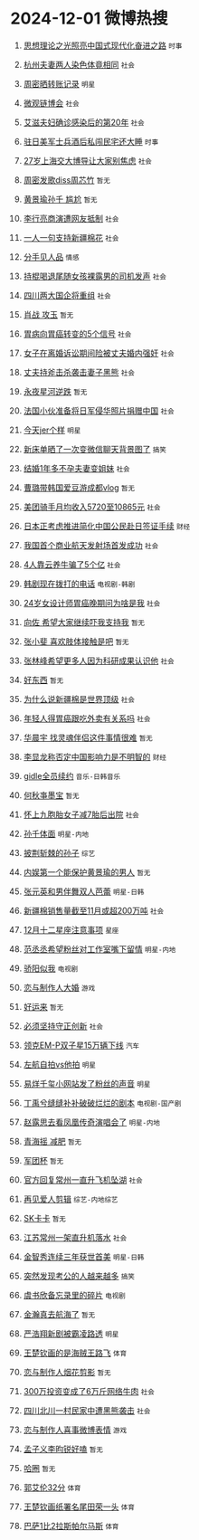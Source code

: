 # 2024-12-01 微博热搜 
1. [思想理论之光照亮中国式现代化奋进之路](https://m.weibo.cn/search?containerid=100103type%3D1%26t%3D10%26q%3D%23%E6%80%9D%E6%83%B3%E7%90%86%E8%AE%BA%E4%B9%8B%E5%85%89%E7%85%A7%E4%BA%AE%E4%B8%AD%E5%9B%BD%E5%BC%8F%E7%8E%B0%E4%BB%A3%E5%8C%96%E5%A5%8B%E8%BF%9B%E4%B9%8B%E8%B7%AF%23&stream_entry_id=51&isnewpage=1&extparam=seat%3D1%26cate%3D10103%26q%3D%2523%25E6%2580%259D%25E6%2583%25B3%25E7%2590%2586%25E8%25AE%25BA%25E4%25B9%258B%25E5%2585%2589%25E7%2585%25A7%25E4%25BA%25AE%25E4%25B8%25AD%25E5%259B%25BD%25E5%25BC%258F%25E7%258E%25B0%25E4%25BB%25A3%25E5%258C%2596%25E5%25A5%258B%25E8%25BF%259B%25E4%25B9%258B%25E8%25B7%25AF%2523%26filter_type%3Drealtimehot%26stream_entry_id%3D51%26c_type%3D51%26dgr%3D0%26pos%3D0%26display_time%3D1733000715%26pre_seqid%3D17330007157720260077122) `时事` 

2. [杭州夫妻两人染色体竟相同](https://m.weibo.cn/search?containerid=100103type%3D1%26t%3D10%26q%3D%23%E6%9D%AD%E5%B7%9E%E5%A4%AB%E5%A6%BB%E4%B8%A4%E4%BA%BA%E6%9F%93%E8%89%B2%E4%BD%93%E7%AB%9F%E7%9B%B8%E5%90%8C%23&stream_entry_id=31&isnewpage=1&extparam=seat%3D1%26filter_type%3Drealtimehot%26flag%3D2%26c_type%3D31%26pos%3D0%26lcate%3D5001%26cate%3D5001%26stream_entry_id%3D31%26realpos%3D1%26q%3D%2523%25E6%259D%25AD%25E5%25B7%259E%25E5%25A4%25AB%25E5%25A6%25BB%25E4%25B8%25A4%25E4%25BA%25BA%25E6%259F%2593%25E8%2589%25B2%25E4%25BD%2593%25E7%25AB%259F%25E7%259B%25B8%25E5%2590%258C%2523%26dgr%3D0%26band_rank%3D1%26display_time%3D1733000715%26pre_seqid%3D17330007157720260077122) `社会` 

3. [周密晒转账记录](https://m.weibo.cn/search?containerid=100103type%3D1%26t%3D10%26q%3D%23%E5%91%A8%E5%AF%86%E6%99%92%E8%BD%AC%E8%B4%A6%E8%AE%B0%E5%BD%95%23&stream_entry_id=31&isnewpage=1&extparam=seat%3D1%26filter_type%3Drealtimehot%26flag%3D2%26c_type%3D31%26pos%3D1%26lcate%3D5001%26cate%3D5001%26stream_entry_id%3D31%26realpos%3D2%26q%3D%2523%25E5%2591%25A8%25E5%25AF%2586%25E6%2599%2592%25E8%25BD%25AC%25E8%25B4%25A6%25E8%25AE%25B0%25E5%25BD%2595%2523%26dgr%3D0%26band_rank%3D2%26display_time%3D1733000715%26pre_seqid%3D17330007157720260077122) `明星` 

4. [微观链博会](https://m.weibo.cn/search?containerid=100103type%3D1%26t%3D10%26q%3D%23%E5%BE%AE%E8%A7%82%E9%93%BE%E5%8D%9A%E4%BC%9A%23&stream_entry_id=31&isnewpage=1&extparam=seat%3D1%26filter_type%3Drealtimehot%26flag%3D0%26c_type%3D31%26pos%3D2%26lcate%3D5001%26cate%3D5001%26stream_entry_id%3D31%26realpos%3D3%26q%3D%2523%25E5%25BE%25AE%25E8%25A7%2582%25E9%2593%25BE%25E5%258D%259A%25E4%25BC%259A%2523%26dgr%3D0%26band_rank%3D3%26display_time%3D1733000715%26pre_seqid%3D17330007157720260077122) `社会` 

5. [艾滋夫妇确诊感染后的第20年](https://m.weibo.cn/search?containerid=100103type%3D1%26t%3D10%26q%3D%23%E8%89%BE%E6%BB%8B%E5%A4%AB%E5%A6%87%E7%A1%AE%E8%AF%8A%E6%84%9F%E6%9F%93%E5%90%8E%E7%9A%84%E7%AC%AC20%E5%B9%B4%23&stream_entry_id=31&isnewpage=1&extparam=seat%3D1%26filter_type%3Drealtimehot%26flag%3D2%26c_type%3D31%26pos%3D3%26lcate%3D5001%26cate%3D5001%26stream_entry_id%3D31%26realpos%3D4%26q%3D%2523%25E8%2589%25BE%25E6%25BB%258B%25E5%25A4%25AB%25E5%25A6%2587%25E7%25A1%25AE%25E8%25AF%258A%25E6%2584%259F%25E6%259F%2593%25E5%2590%258E%25E7%259A%2584%25E7%25AC%25AC20%25E5%25B9%25B4%2523%26dgr%3D0%26band_rank%3D4%26display_time%3D1733000715%26pre_seqid%3D17330007157720260077122) `社会` 

6. [驻日美军士兵酒后私闯民宅还大睡](https://m.weibo.cn/search?containerid=100103type%3D1%26t%3D10%26q%3D%23%E9%A9%BB%E6%97%A5%E7%BE%8E%E5%86%9B%E5%A3%AB%E5%85%B5%E9%85%92%E5%90%8E%E7%A7%81%E9%97%AF%E6%B0%91%E5%AE%85%E8%BF%98%E5%A4%A7%E7%9D%A1%23&stream_entry_id=31&isnewpage=1&extparam=seat%3D1%26filter_type%3Drealtimehot%26flag%3D2%26c_type%3D31%26pos%3D4%26lcate%3D5001%26cate%3D5001%26stream_entry_id%3D31%26realpos%3D5%26q%3D%2523%25E9%25A9%25BB%25E6%2597%25A5%25E7%25BE%258E%25E5%2586%259B%25E5%25A3%25AB%25E5%2585%25B5%25E9%2585%2592%25E5%2590%258E%25E7%25A7%2581%25E9%2597%25AF%25E6%25B0%2591%25E5%25AE%2585%25E8%25BF%2598%25E5%25A4%25A7%25E7%259D%25A1%2523%26dgr%3D0%26band_rank%3D5%26display_time%3D1733000715%26pre_seqid%3D17330007157720260077122) `时事` 

7. [27岁上海交大博导让大家别焦虑](https://m.weibo.cn/search?containerid=100103type%3D1%26t%3D10%26q%3D%2327%E5%B2%81%E4%B8%8A%E6%B5%B7%E4%BA%A4%E5%A4%A7%E5%8D%9A%E5%AF%BC%E8%AE%A9%E5%A4%A7%E5%AE%B6%E5%88%AB%E7%84%A6%E8%99%91%23&stream_entry_id=31&isnewpage=1&extparam=seat%3D1%26filter_type%3Drealtimehot%26flag%3D0%26c_type%3D31%26pos%3D5%26lcate%3D5001%26cate%3D5001%26stream_entry_id%3D31%26realpos%3D6%26q%3D%252327%25E5%25B2%2581%25E4%25B8%258A%25E6%25B5%25B7%25E4%25BA%25A4%25E5%25A4%25A7%25E5%258D%259A%25E5%25AF%25BC%25E8%25AE%25A9%25E5%25A4%25A7%25E5%25AE%25B6%25E5%2588%25AB%25E7%2584%25A6%25E8%2599%2591%2523%26dgr%3D0%26band_rank%3D6%26display_time%3D1733000715%26pre_seqid%3D17330007157720260077122) `社会` 

8. [周密发歌diss周芯竹](https://m.weibo.cn/search?containerid=100103type%3D1%26t%3D10%26q%3D%E5%91%A8%E5%AF%86%E5%8F%91%E6%AD%8Cdiss%E5%91%A8%E8%8A%AF%E7%AB%B9&stream_entry_id=31&isnewpage=1&extparam=seat%3D1%26filter_type%3Drealtimehot%26flag%3D0%26c_type%3D31%26pos%3D6%26lcate%3D5001%26cate%3D5001%26stream_entry_id%3D31%26realpos%3D7%26q%3D%25E5%2591%25A8%25E5%25AF%2586%25E5%258F%2591%25E6%25AD%258Cdiss%25E5%2591%25A8%25E8%258A%25AF%25E7%25AB%25B9%26dgr%3D0%26band_rank%3D7%26display_time%3D1733000715%26pre_seqid%3D17330007157720260077122) `暂无` 

9. [黄景瑜孙千 尴尬](https://m.weibo.cn/search?containerid=100103type%3D1%26t%3D10%26q%3D%E9%BB%84%E6%99%AF%E7%91%9C%E5%AD%99%E5%8D%83+%E5%B0%B4%E5%B0%AC&stream_entry_id=31&isnewpage=1&extparam=seat%3D1%26filter_type%3Drealtimehot%26flag%3D2%26c_type%3D31%26pos%3D7%26lcate%3D5001%26cate%3D5001%26stream_entry_id%3D31%26realpos%3D8%26q%3D%25E9%25BB%2584%25E6%2599%25AF%25E7%2591%259C%25E5%25AD%2599%25E5%258D%2583%2520%25E5%25B0%25B4%25E5%25B0%25AC%26dgr%3D0%26band_rank%3D8%26display_time%3D1733000715%26pre_seqid%3D17330007157720260077122) `暂无` 

10. [李行亮商演遭网友抵制](https://m.weibo.cn/search?containerid=100103type%3D1%26t%3D10%26q%3D%23%E6%9D%8E%E8%A1%8C%E4%BA%AE%E5%95%86%E6%BC%94%E9%81%AD%E7%BD%91%E5%8F%8B%E6%8A%B5%E5%88%B6%23&stream_entry_id=31&isnewpage=1&extparam=seat%3D1%26filter_type%3Drealtimehot%26flag%3D2%26c_type%3D31%26pos%3D8%26lcate%3D5001%26cate%3D5001%26stream_entry_id%3D31%26realpos%3D9%26q%3D%2523%25E6%259D%258E%25E8%25A1%258C%25E4%25BA%25AE%25E5%2595%2586%25E6%25BC%2594%25E9%2581%25AD%25E7%25BD%2591%25E5%258F%258B%25E6%258A%25B5%25E5%2588%25B6%2523%26dgr%3D0%26band_rank%3D9%26display_time%3D1733000715%26pre_seqid%3D17330007157720260077122) `社会` 

11. [一人一句支持新疆棉花](https://m.weibo.cn/search?containerid=100103type%3D1%26t%3D10%26q%3D%23%E4%B8%80%E4%BA%BA%E4%B8%80%E5%8F%A5%E6%94%AF%E6%8C%81%E6%96%B0%E7%96%86%E6%A3%89%E8%8A%B1%23&stream_entry_id=31&isnewpage=1&extparam=seat%3D1%26filter_type%3Drealtimehot%26flag%3D1%26c_type%3D31%26pos%3D9%26lcate%3D5001%26cate%3D5001%26stream_entry_id%3D31%26realpos%3D10%26q%3D%2523%25E4%25B8%2580%25E4%25BA%25BA%25E4%25B8%2580%25E5%258F%25A5%25E6%2594%25AF%25E6%258C%2581%25E6%2596%25B0%25E7%2596%2586%25E6%25A3%2589%25E8%258A%25B1%2523%26dgr%3D0%26band_rank%3D10%26display_time%3D1733000715%26pre_seqid%3D17330007157720260077122) `社会` 

12. [分手见人品](https://m.weibo.cn/search?containerid=100103type%3D1%26t%3D10%26q%3D%E5%88%86%E6%89%8B%E8%A7%81%E4%BA%BA%E5%93%81&stream_entry_id=31&isnewpage=1&extparam=seat%3D1%26filter_type%3Drealtimehot%26flag%3D2%26c_type%3D31%26pos%3D10%26lcate%3D5001%26cate%3D5001%26stream_entry_id%3D31%26realpos%3D11%26q%3D%25E5%2588%2586%25E6%2589%258B%25E8%25A7%2581%25E4%25BA%25BA%25E5%2593%2581%26dgr%3D0%26band_rank%3D11%26display_time%3D1733000715%26pre_seqid%3D17330007157720260077122) `情感` 

13. [持棍喝退尾随女孩裸露男的司机发声](https://m.weibo.cn/search?containerid=100103type%3D1%26t%3D10%26q%3D%23%E6%8C%81%E6%A3%8D%E5%96%9D%E9%80%80%E5%B0%BE%E9%9A%8F%E5%A5%B3%E5%AD%A9%E8%A3%B8%E9%9C%B2%E7%94%B7%E7%9A%84%E5%8F%B8%E6%9C%BA%E5%8F%91%E5%A3%B0%23&stream_entry_id=31&isnewpage=1&extparam=seat%3D1%26filter_type%3Drealtimehot%26flag%3D32768%26c_type%3D31%26pos%3D11%26lcate%3D5001%26cate%3D5001%26stream_entry_id%3D31%26realpos%3D12%26q%3D%2523%25E6%258C%2581%25E6%25A3%258D%25E5%2596%259D%25E9%2580%2580%25E5%25B0%25BE%25E9%259A%258F%25E5%25A5%25B3%25E5%25AD%25A9%25E8%25A3%25B8%25E9%259C%25B2%25E7%2594%25B7%25E7%259A%2584%25E5%258F%25B8%25E6%259C%25BA%25E5%258F%2591%25E5%25A3%25B0%2523%26dgr%3D0%26band_rank%3D12%26display_time%3D1733000715%26pre_seqid%3D17330007157720260077122) `社会` 

14. [四川两大国企将重组](https://m.weibo.cn/search?containerid=100103type%3D1%26t%3D10%26q%3D%23%E5%9B%9B%E5%B7%9D%E4%B8%A4%E5%A4%A7%E5%9B%BD%E4%BC%81%E5%B0%86%E9%87%8D%E7%BB%84%23&stream_entry_id=31&isnewpage=1&extparam=seat%3D1%26filter_type%3Drealtimehot%26flag%3D0%26c_type%3D31%26pos%3D12%26lcate%3D5001%26cate%3D5001%26stream_entry_id%3D31%26realpos%3D13%26q%3D%2523%25E5%259B%259B%25E5%25B7%259D%25E4%25B8%25A4%25E5%25A4%25A7%25E5%259B%25BD%25E4%25BC%2581%25E5%25B0%2586%25E9%2587%258D%25E7%25BB%2584%2523%26dgr%3D0%26band_rank%3D13%26display_time%3D1733000715%26pre_seqid%3D17330007157720260077122) `社会` 

15. [肖战 攻玉](https://m.weibo.cn/search?containerid=100103type%3D1%26t%3D10%26q%3D%E8%82%96%E6%88%98+%E6%94%BB%E7%8E%89&stream_entry_id=31&isnewpage=1&extparam=seat%3D1%26filter_type%3Drealtimehot%26flag%3D0%26c_type%3D31%26pos%3D13%26lcate%3D5001%26cate%3D5001%26stream_entry_id%3D31%26realpos%3D14%26q%3D%25E8%2582%2596%25E6%2588%2598%2520%25E6%2594%25BB%25E7%258E%2589%26dgr%3D0%26band_rank%3D14%26display_time%3D1733000715%26pre_seqid%3D17330007157720260077122) `暂无` 

16. [胃病向胃癌转变的5个信号](https://m.weibo.cn/search?containerid=100103type%3D1%26t%3D10%26q%3D%23%E8%83%83%E7%97%85%E5%90%91%E8%83%83%E7%99%8C%E8%BD%AC%E5%8F%98%E7%9A%845%E4%B8%AA%E4%BF%A1%E5%8F%B7%23&stream_entry_id=31&isnewpage=1&extparam=seat%3D1%26filter_type%3Drealtimehot%26flag%3D0%26c_type%3D31%26pos%3D14%26lcate%3D5001%26cate%3D5001%26stream_entry_id%3D31%26realpos%3D15%26q%3D%2523%25E8%2583%2583%25E7%2597%2585%25E5%2590%2591%25E8%2583%2583%25E7%2599%258C%25E8%25BD%25AC%25E5%258F%2598%25E7%259A%25845%25E4%25B8%25AA%25E4%25BF%25A1%25E5%258F%25B7%2523%26dgr%3D0%26band_rank%3D15%26display_time%3D1733000715%26pre_seqid%3D17330007157720260077122) `社会` 

17. [女子在离婚诉讼期间险被丈夫婚内强奸](https://m.weibo.cn/search?containerid=100103type%3D1%26t%3D10%26q%3D%23%E5%A5%B3%E5%AD%90%E5%9C%A8%E7%A6%BB%E5%A9%9A%E8%AF%89%E8%AE%BC%E6%9C%9F%E9%97%B4%E9%99%A9%E8%A2%AB%E4%B8%88%E5%A4%AB%E5%A9%9A%E5%86%85%E5%BC%BA%E5%A5%B8%23&stream_entry_id=31&isnewpage=1&extparam=seat%3D1%26filter_type%3Drealtimehot%26flag%3D0%26c_type%3D31%26pos%3D15%26lcate%3D5001%26cate%3D5001%26stream_entry_id%3D31%26realpos%3D16%26q%3D%2523%25E5%25A5%25B3%25E5%25AD%2590%25E5%259C%25A8%25E7%25A6%25BB%25E5%25A9%259A%25E8%25AF%2589%25E8%25AE%25BC%25E6%259C%259F%25E9%2597%25B4%25E9%2599%25A9%25E8%25A2%25AB%25E4%25B8%2588%25E5%25A4%25AB%25E5%25A9%259A%25E5%2586%2585%25E5%25BC%25BA%25E5%25A5%25B8%2523%26dgr%3D0%26band_rank%3D16%26display_time%3D1733000715%26pre_seqid%3D17330007157720260077122) `社会` 

18. [丈夫持斧击杀袭击妻子黑熊](https://m.weibo.cn/search?containerid=100103type%3D1%26t%3D10%26q%3D%23%E4%B8%88%E5%A4%AB%E6%8C%81%E6%96%A7%E5%87%BB%E6%9D%80%E8%A2%AD%E5%87%BB%E5%A6%BB%E5%AD%90%E9%BB%91%E7%86%8A%23&stream_entry_id=31&isnewpage=1&extparam=seat%3D1%26filter_type%3Drealtimehot%26flag%3D0%26c_type%3D31%26pos%3D16%26lcate%3D5001%26cate%3D5001%26stream_entry_id%3D31%26realpos%3D17%26q%3D%2523%25E4%25B8%2588%25E5%25A4%25AB%25E6%258C%2581%25E6%2596%25A7%25E5%2587%25BB%25E6%259D%2580%25E8%25A2%25AD%25E5%2587%25BB%25E5%25A6%25BB%25E5%25AD%2590%25E9%25BB%2591%25E7%2586%258A%2523%26dgr%3D0%26band_rank%3D17%26display_time%3D1733000715%26pre_seqid%3D17330007157720260077122) `社会` 

19. [永夜星河逆跌](https://m.weibo.cn/search?containerid=100103type%3D1%26t%3D10%26q%3D%E6%B0%B8%E5%A4%9C%E6%98%9F%E6%B2%B3%E9%80%86%E8%B7%8C&stream_entry_id=31&isnewpage=1&extparam=seat%3D1%26filter_type%3Drealtimehot%26flag%3D0%26c_type%3D31%26pos%3D17%26lcate%3D5001%26cate%3D5001%26stream_entry_id%3D31%26realpos%3D18%26q%3D%25E6%25B0%25B8%25E5%25A4%259C%25E6%2598%259F%25E6%25B2%25B3%25E9%2580%2586%25E8%25B7%258C%26dgr%3D0%26band_rank%3D18%26display_time%3D1733000715%26pre_seqid%3D17330007157720260077122) `暂无` 

20. [法国小伙准备将日军侵华照片捐赠中国](https://m.weibo.cn/search?containerid=100103type%3D1%26t%3D10%26q%3D%23%E6%B3%95%E5%9B%BD%E5%B0%8F%E4%BC%99%E5%87%86%E5%A4%87%E5%B0%86%E6%97%A5%E5%86%9B%E4%BE%B5%E5%8D%8E%E7%85%A7%E7%89%87%E6%8D%90%E8%B5%A0%E4%B8%AD%E5%9B%BD%23&stream_entry_id=31&isnewpage=1&extparam=seat%3D1%26filter_type%3Drealtimehot%26flag%3D0%26c_type%3D31%26pos%3D18%26lcate%3D5001%26cate%3D5001%26stream_entry_id%3D31%26realpos%3D19%26q%3D%2523%25E6%25B3%2595%25E5%259B%25BD%25E5%25B0%258F%25E4%25BC%2599%25E5%2587%2586%25E5%25A4%2587%25E5%25B0%2586%25E6%2597%25A5%25E5%2586%259B%25E4%25BE%25B5%25E5%258D%258E%25E7%2585%25A7%25E7%2589%2587%25E6%258D%2590%25E8%25B5%25A0%25E4%25B8%25AD%25E5%259B%25BD%2523%26dgr%3D0%26band_rank%3D19%26display_time%3D1733000715%26pre_seqid%3D17330007157720260077122) `社会` 

21. [今天jer个样](https://m.weibo.cn/search?containerid=100103type%3D1%26t%3D10%26q%3D%23%E4%BB%8A%E5%A4%A9jer%E4%B8%AA%E6%A0%B7%23&stream_entry_id=31&isnewpage=1&extparam=seat%3D1%26filter_type%3Drealtimehot%26flag%3D0%26c_type%3D31%26pos%3D19%26lcate%3D5001%26cate%3D5001%26stream_entry_id%3D31%26realpos%3D20%26q%3D%2523%25E4%25BB%258A%25E5%25A4%25A9jer%25E4%25B8%25AA%25E6%25A0%25B7%2523%26dgr%3D0%26band_rank%3D20%26display_time%3D1733000715%26pre_seqid%3D17330007157720260077122) `明星` 

22. [新床单晒了一次变微信聊天背景图了](https://m.weibo.cn/search?containerid=100103type%3D1%26t%3D10%26q%3D%23%E6%96%B0%E5%BA%8A%E5%8D%95%E6%99%92%E4%BA%86%E4%B8%80%E6%AC%A1%E5%8F%98%E5%BE%AE%E4%BF%A1%E8%81%8A%E5%A4%A9%E8%83%8C%E6%99%AF%E5%9B%BE%E4%BA%86%23&stream_entry_id=31&isnewpage=1&extparam=seat%3D1%26filter_type%3Drealtimehot%26flag%3D0%26c_type%3D31%26pos%3D20%26lcate%3D5001%26cate%3D5001%26stream_entry_id%3D31%26realpos%3D21%26q%3D%2523%25E6%2596%25B0%25E5%25BA%258A%25E5%258D%2595%25E6%2599%2592%25E4%25BA%2586%25E4%25B8%2580%25E6%25AC%25A1%25E5%258F%2598%25E5%25BE%25AE%25E4%25BF%25A1%25E8%2581%258A%25E5%25A4%25A9%25E8%2583%258C%25E6%2599%25AF%25E5%259B%25BE%25E4%25BA%2586%2523%26dgr%3D0%26band_rank%3D21%26display_time%3D1733000715%26pre_seqid%3D17330007157720260077122) `搞笑` 

23. [结婚1年多不孕夫妻变姐妹](https://m.weibo.cn/search?containerid=100103type%3D1%26t%3D10%26q%3D%23%E7%BB%93%E5%A9%9A1%E5%B9%B4%E5%A4%9A%E4%B8%8D%E5%AD%95%E5%A4%AB%E5%A6%BB%E5%8F%98%E5%A7%90%E5%A6%B9%23&stream_entry_id=31&isnewpage=1&extparam=seat%3D1%26filter_type%3Drealtimehot%26flag%3D0%26c_type%3D31%26pos%3D21%26lcate%3D5001%26cate%3D5001%26stream_entry_id%3D31%26realpos%3D22%26q%3D%2523%25E7%25BB%2593%25E5%25A9%259A1%25E5%25B9%25B4%25E5%25A4%259A%25E4%25B8%258D%25E5%25AD%2595%25E5%25A4%25AB%25E5%25A6%25BB%25E5%258F%2598%25E5%25A7%2590%25E5%25A6%25B9%2523%26dgr%3D0%26band_rank%3D22%26display_time%3D1733000715%26pre_seqid%3D17330007157720260077122) `社会` 

24. [曹璐带韩国爱豆游成都vlog](https://m.weibo.cn/search?containerid=100103type%3D1%26t%3D10%26q%3D%E6%9B%B9%E7%92%90%E5%B8%A6%E9%9F%A9%E5%9B%BD%E7%88%B1%E8%B1%86%E6%B8%B8%E6%88%90%E9%83%BDvlog&stream_entry_id=31&isnewpage=1&extparam=seat%3D1%26filter_type%3Drealtimehot%26flag%3D0%26c_type%3D31%26pos%3D22%26lcate%3D5001%26cate%3D5001%26stream_entry_id%3D31%26realpos%3D23%26q%3D%25E6%259B%25B9%25E7%2592%2590%25E5%25B8%25A6%25E9%259F%25A9%25E5%259B%25BD%25E7%2588%25B1%25E8%25B1%2586%25E6%25B8%25B8%25E6%2588%2590%25E9%2583%25BDvlog%26dgr%3D0%26band_rank%3D23%26display_time%3D1733000715%26pre_seqid%3D17330007157720260077122) `暂无` 

25. [美团骑手月均收入5720至10865元](https://m.weibo.cn/search?containerid=100103type%3D1%26t%3D10%26q%3D%23%E7%BE%8E%E5%9B%A2%E9%AA%91%E6%89%8B%E6%9C%88%E5%9D%87%E6%94%B6%E5%85%A55720%E8%87%B310865%E5%85%83%23&stream_entry_id=31&isnewpage=1&extparam=seat%3D1%26filter_type%3Drealtimehot%26flag%3D0%26c_type%3D31%26pos%3D23%26lcate%3D5001%26cate%3D5001%26stream_entry_id%3D31%26realpos%3D24%26q%3D%2523%25E7%25BE%258E%25E5%259B%25A2%25E9%25AA%2591%25E6%2589%258B%25E6%259C%2588%25E5%259D%2587%25E6%2594%25B6%25E5%2585%25A55720%25E8%2587%25B310865%25E5%2585%2583%2523%26dgr%3D0%26band_rank%3D24%26display_time%3D1733000715%26pre_seqid%3D17330007157720260077122) `社会` 

26. [日本正考虑推进简化中国公民赴日签证手续](https://m.weibo.cn/search?containerid=100103type%3D1%26t%3D10%26q%3D%23%E6%97%A5%E6%9C%AC%E6%AD%A3%E8%80%83%E8%99%91%E6%8E%A8%E8%BF%9B%E7%AE%80%E5%8C%96%E4%B8%AD%E5%9B%BD%E5%85%AC%E6%B0%91%E8%B5%B4%E6%97%A5%E7%AD%BE%E8%AF%81%E6%89%8B%E7%BB%AD%23&stream_entry_id=31&isnewpage=1&extparam=seat%3D1%26filter_type%3Drealtimehot%26flag%3D0%26c_type%3D31%26pos%3D24%26lcate%3D5001%26cate%3D5001%26stream_entry_id%3D31%26realpos%3D25%26q%3D%2523%25E6%2597%25A5%25E6%259C%25AC%25E6%25AD%25A3%25E8%2580%2583%25E8%2599%2591%25E6%258E%25A8%25E8%25BF%259B%25E7%25AE%2580%25E5%258C%2596%25E4%25B8%25AD%25E5%259B%25BD%25E5%2585%25AC%25E6%25B0%2591%25E8%25B5%25B4%25E6%2597%25A5%25E7%25AD%25BE%25E8%25AF%2581%25E6%2589%258B%25E7%25BB%25AD%2523%26dgr%3D0%26band_rank%3D25%26display_time%3D1733000715%26pre_seqid%3D17330007157720260077122) `财经` 

27. [我国首个商业航天发射场首发成功](https://m.weibo.cn/search?containerid=100103type%3D1%26t%3D10%26q%3D%23%E6%88%91%E5%9B%BD%E9%A6%96%E4%B8%AA%E5%95%86%E4%B8%9A%E8%88%AA%E5%A4%A9%E5%8F%91%E5%B0%84%E5%9C%BA%E9%A6%96%E5%8F%91%E6%88%90%E5%8A%9F%23&stream_entry_id=31&isnewpage=1&extparam=seat%3D1%26filter_type%3Drealtimehot%26flag%3D0%26c_type%3D31%26pos%3D25%26lcate%3D5001%26cate%3D5001%26stream_entry_id%3D31%26realpos%3D26%26q%3D%2523%25E6%2588%2591%25E5%259B%25BD%25E9%25A6%2596%25E4%25B8%25AA%25E5%2595%2586%25E4%25B8%259A%25E8%2588%25AA%25E5%25A4%25A9%25E5%258F%2591%25E5%25B0%2584%25E5%259C%25BA%25E9%25A6%2596%25E5%258F%2591%25E6%2588%2590%25E5%258A%259F%2523%26dgr%3D0%26band_rank%3D26%26display_time%3D1733000715%26pre_seqid%3D17330007157720260077122) `社会` 

28. [4人靠云养牛骗了5个亿](https://m.weibo.cn/search?containerid=100103type%3D1%26t%3D10%26q%3D%234%E4%BA%BA%E9%9D%A0%E4%BA%91%E5%85%BB%E7%89%9B%E9%AA%97%E4%BA%865%E4%B8%AA%E4%BA%BF%23&stream_entry_id=31&isnewpage=1&extparam=seat%3D1%26filter_type%3Drealtimehot%26flag%3D0%26c_type%3D31%26pos%3D26%26lcate%3D5001%26cate%3D5001%26stream_entry_id%3D31%26realpos%3D27%26q%3D%25234%25E4%25BA%25BA%25E9%259D%25A0%25E4%25BA%2591%25E5%2585%25BB%25E7%2589%259B%25E9%25AA%2597%25E4%25BA%25865%25E4%25B8%25AA%25E4%25BA%25BF%2523%26dgr%3D0%26band_rank%3D27%26display_time%3D1733000715%26pre_seqid%3D17330007157720260077122) `社会` 

29. [韩剧现在拨打的电话](https://m.weibo.cn/search?containerid=100103type%3D1%26t%3D10%26q%3D%23%E9%9F%A9%E5%89%A7%E7%8E%B0%E5%9C%A8%E6%8B%A8%E6%89%93%E7%9A%84%E7%94%B5%E8%AF%9D%23&stream_entry_id=31&isnewpage=1&extparam=seat%3D1%26filter_type%3Drealtimehot%26flag%3D0%26c_type%3D31%26pos%3D27%26lcate%3D5001%26cate%3D5001%26stream_entry_id%3D31%26realpos%3D28%26q%3D%2523%25E9%259F%25A9%25E5%2589%25A7%25E7%258E%25B0%25E5%259C%25A8%25E6%258B%25A8%25E6%2589%2593%25E7%259A%2584%25E7%2594%25B5%25E8%25AF%259D%2523%26dgr%3D0%26band_rank%3D28%26display_time%3D1733000715%26pre_seqid%3D17330007157720260077122) `电视剧-韩剧` 

30. [24岁女设计师胃癌晚期问为啥是我](https://m.weibo.cn/search?containerid=100103type%3D1%26t%3D10%26q%3D%2324%E5%B2%81%E5%A5%B3%E8%AE%BE%E8%AE%A1%E5%B8%88%E8%83%83%E7%99%8C%E6%99%9A%E6%9C%9F%E9%97%AE%E4%B8%BA%E5%95%A5%E6%98%AF%E6%88%91%23&stream_entry_id=31&isnewpage=1&extparam=seat%3D1%26filter_type%3Drealtimehot%26flag%3D0%26c_type%3D31%26pos%3D28%26lcate%3D5001%26cate%3D5001%26stream_entry_id%3D31%26realpos%3D29%26q%3D%252324%25E5%25B2%2581%25E5%25A5%25B3%25E8%25AE%25BE%25E8%25AE%25A1%25E5%25B8%2588%25E8%2583%2583%25E7%2599%258C%25E6%2599%259A%25E6%259C%259F%25E9%2597%25AE%25E4%25B8%25BA%25E5%2595%25A5%25E6%2598%25AF%25E6%2588%2591%2523%26dgr%3D0%26band_rank%3D29%26display_time%3D1733000715%26pre_seqid%3D17330007157720260077122) `社会` 

31. [向佐 希望大家继续吓我支持我](https://m.weibo.cn/search?containerid=100103type%3D1%26t%3D10%26q%3D%E5%90%91%E4%BD%90+%E5%B8%8C%E6%9C%9B%E5%A4%A7%E5%AE%B6%E7%BB%A7%E7%BB%AD%E5%90%93%E6%88%91%E6%94%AF%E6%8C%81%E6%88%91&stream_entry_id=31&isnewpage=1&extparam=seat%3D1%26filter_type%3Drealtimehot%26flag%3D1%26c_type%3D31%26pos%3D29%26lcate%3D5001%26cate%3D5001%26stream_entry_id%3D31%26realpos%3D30%26q%3D%25E5%2590%2591%25E4%25BD%2590%2520%25E5%25B8%258C%25E6%259C%259B%25E5%25A4%25A7%25E5%25AE%25B6%25E7%25BB%25A7%25E7%25BB%25AD%25E5%2590%2593%25E6%2588%2591%25E6%2594%25AF%25E6%258C%2581%25E6%2588%2591%26dgr%3D0%26band_rank%3D30%26display_time%3D1733000715%26pre_seqid%3D17330007157720260077122) `暂无` 

32. [张小斐 喜欢肢体接触是吧](https://m.weibo.cn/search?containerid=100103type%3D1%26t%3D10%26q%3D%E5%BC%A0%E5%B0%8F%E6%96%90+%E5%96%9C%E6%AC%A2%E8%82%A2%E4%BD%93%E6%8E%A5%E8%A7%A6%E6%98%AF%E5%90%A7&stream_entry_id=31&isnewpage=1&extparam=seat%3D1%26filter_type%3Drealtimehot%26flag%3D0%26c_type%3D31%26pos%3D30%26lcate%3D5001%26cate%3D5001%26stream_entry_id%3D31%26realpos%3D31%26q%3D%25E5%25BC%25A0%25E5%25B0%258F%25E6%2596%2590%2520%25E5%2596%259C%25E6%25AC%25A2%25E8%2582%25A2%25E4%25BD%2593%25E6%258E%25A5%25E8%25A7%25A6%25E6%2598%25AF%25E5%2590%25A7%26dgr%3D0%26band_rank%3D31%26display_time%3D1733000715%26pre_seqid%3D17330007157720260077122) `暂无` 

33. [张林峰希望更多人因为科研成果认识他](https://m.weibo.cn/search?containerid=100103type%3D1%26t%3D10%26q%3D%23%E5%BC%A0%E6%9E%97%E5%B3%B0%E5%B8%8C%E6%9C%9B%E6%9B%B4%E5%A4%9A%E4%BA%BA%E5%9B%A0%E4%B8%BA%E7%A7%91%E7%A0%94%E6%88%90%E6%9E%9C%E8%AE%A4%E8%AF%86%E4%BB%96%23&stream_entry_id=31&isnewpage=1&extparam=seat%3D1%26filter_type%3Drealtimehot%26flag%3D0%26c_type%3D31%26pos%3D31%26lcate%3D5001%26cate%3D5001%26stream_entry_id%3D31%26realpos%3D32%26q%3D%2523%25E5%25BC%25A0%25E6%259E%2597%25E5%25B3%25B0%25E5%25B8%258C%25E6%259C%259B%25E6%259B%25B4%25E5%25A4%259A%25E4%25BA%25BA%25E5%259B%25A0%25E4%25B8%25BA%25E7%25A7%2591%25E7%25A0%2594%25E6%2588%2590%25E6%259E%259C%25E8%25AE%25A4%25E8%25AF%2586%25E4%25BB%2596%2523%26dgr%3D0%26band_rank%3D32%26display_time%3D1733000715%26pre_seqid%3D17330007157720260077122) `社会` 

34. [好东西](https://m.weibo.cn/search?containerid=100103type%3D1%26t%3D10%26q%3D%E5%A5%BD%E4%B8%9C%E8%A5%BF&stream_entry_id=31&isnewpage=1&extparam=seat%3D1%26filter_type%3Drealtimehot%26flag%3D0%26c_type%3D31%26pos%3D32%26lcate%3D5001%26cate%3D5001%26stream_entry_id%3D31%26realpos%3D33%26q%3D%25E5%25A5%25BD%25E4%25B8%259C%25E8%25A5%25BF%26dgr%3D0%26band_rank%3D33%26display_time%3D1733000715%26pre_seqid%3D17330007157720260077122) `暂无` 

35. [为什么说新疆棉是世界顶级](https://m.weibo.cn/search?containerid=100103type%3D1%26t%3D10%26q%3D%23%E4%B8%BA%E4%BB%80%E4%B9%88%E8%AF%B4%E6%96%B0%E7%96%86%E6%A3%89%E6%98%AF%E4%B8%96%E7%95%8C%E9%A1%B6%E7%BA%A7%23&stream_entry_id=31&isnewpage=1&extparam=seat%3D1%26filter_type%3Drealtimehot%26flag%3D0%26c_type%3D31%26pos%3D33%26lcate%3D5001%26cate%3D5001%26stream_entry_id%3D31%26realpos%3D34%26q%3D%2523%25E4%25B8%25BA%25E4%25BB%2580%25E4%25B9%2588%25E8%25AF%25B4%25E6%2596%25B0%25E7%2596%2586%25E6%25A3%2589%25E6%2598%25AF%25E4%25B8%2596%25E7%2595%258C%25E9%25A1%25B6%25E7%25BA%25A7%2523%26dgr%3D0%26band_rank%3D34%26display_time%3D1733000715%26pre_seqid%3D17330007157720260077122) `社会` 

36. [年轻人得胃癌跟吃外卖有关系吗](https://m.weibo.cn/search?containerid=100103type%3D1%26t%3D10%26q%3D%23%E5%B9%B4%E8%BD%BB%E4%BA%BA%E5%BE%97%E8%83%83%E7%99%8C%E8%B7%9F%E5%90%83%E5%A4%96%E5%8D%96%E6%9C%89%E5%85%B3%E7%B3%BB%E5%90%97%23&stream_entry_id=31&isnewpage=1&extparam=seat%3D1%26filter_type%3Drealtimehot%26flag%3D0%26c_type%3D31%26pos%3D34%26lcate%3D5001%26cate%3D5001%26stream_entry_id%3D31%26realpos%3D35%26q%3D%2523%25E5%25B9%25B4%25E8%25BD%25BB%25E4%25BA%25BA%25E5%25BE%2597%25E8%2583%2583%25E7%2599%258C%25E8%25B7%259F%25E5%2590%2583%25E5%25A4%2596%25E5%258D%2596%25E6%259C%2589%25E5%2585%25B3%25E7%25B3%25BB%25E5%2590%2597%2523%26dgr%3D0%26band_rank%3D35%26display_time%3D1733000715%26pre_seqid%3D17330007157720260077122) `社会` 

37. [华晨宇 找灵魂伴侣这件事情很难](https://m.weibo.cn/search?containerid=100103type%3D1%26t%3D10%26q%3D%E5%8D%8E%E6%99%A8%E5%AE%87+%E6%89%BE%E7%81%B5%E9%AD%82%E4%BC%B4%E4%BE%A3%E8%BF%99%E4%BB%B6%E4%BA%8B%E6%83%85%E5%BE%88%E9%9A%BE&stream_entry_id=31&isnewpage=1&extparam=seat%3D1%26filter_type%3Drealtimehot%26flag%3D0%26c_type%3D31%26pos%3D35%26lcate%3D5001%26cate%3D5001%26stream_entry_id%3D31%26realpos%3D36%26q%3D%25E5%258D%258E%25E6%2599%25A8%25E5%25AE%2587%2520%25E6%2589%25BE%25E7%2581%25B5%25E9%25AD%2582%25E4%25BC%25B4%25E4%25BE%25A3%25E8%25BF%2599%25E4%25BB%25B6%25E4%25BA%258B%25E6%2583%2585%25E5%25BE%2588%25E9%259A%25BE%26dgr%3D0%26band_rank%3D36%26display_time%3D1733000715%26pre_seqid%3D17330007157720260077122) `暂无` 

38. [李显龙称否定中国影响力是不明智的](https://m.weibo.cn/search?containerid=100103type%3D1%26t%3D10%26q%3D%23%E6%9D%8E%E6%98%BE%E9%BE%99%E7%A7%B0%E5%90%A6%E5%AE%9A%E4%B8%AD%E5%9B%BD%E5%BD%B1%E5%93%8D%E5%8A%9B%E6%98%AF%E4%B8%8D%E6%98%8E%E6%99%BA%E7%9A%84%23&stream_entry_id=31&isnewpage=1&extparam=seat%3D1%26filter_type%3Drealtimehot%26flag%3D1%26c_type%3D31%26pos%3D36%26lcate%3D5001%26cate%3D5001%26stream_entry_id%3D31%26realpos%3D37%26q%3D%2523%25E6%259D%258E%25E6%2598%25BE%25E9%25BE%2599%25E7%25A7%25B0%25E5%2590%25A6%25E5%25AE%259A%25E4%25B8%25AD%25E5%259B%25BD%25E5%25BD%25B1%25E5%2593%258D%25E5%258A%259B%25E6%2598%25AF%25E4%25B8%258D%25E6%2598%258E%25E6%2599%25BA%25E7%259A%2584%2523%26dgr%3D0%26band_rank%3D37%26display_time%3D1733000715%26pre_seqid%3D17330007157720260077122) `财经` 

39. [gidle全员续约](https://m.weibo.cn/search?containerid=100103type%3D1%26t%3D10%26q%3D%23gidle%E5%85%A8%E5%91%98%E7%BB%AD%E7%BA%A6%23&stream_entry_id=31&isnewpage=1&extparam=seat%3D1%26filter_type%3Drealtimehot%26flag%3D0%26c_type%3D31%26pos%3D37%26lcate%3D5001%26cate%3D5001%26stream_entry_id%3D31%26realpos%3D38%26q%3D%2523gidle%25E5%2585%25A8%25E5%2591%2598%25E7%25BB%25AD%25E7%25BA%25A6%2523%26dgr%3D0%26band_rank%3D38%26display_time%3D1733000715%26pre_seqid%3D17330007157720260077122) `音乐-日韩音乐` 

40. [何秋亊墨宝](https://m.weibo.cn/search?containerid=100103type%3D1%26t%3D10%26q%3D%E4%BD%95%E7%A7%8B%E4%BA%8A%E5%A2%A8%E5%AE%9D&stream_entry_id=31&isnewpage=1&extparam=seat%3D1%26filter_type%3Drealtimehot%26flag%3D0%26c_type%3D31%26pos%3D38%26lcate%3D5001%26cate%3D5001%26stream_entry_id%3D31%26realpos%3D39%26q%3D%25E4%25BD%2595%25E7%25A7%258B%25E4%25BA%258A%25E5%25A2%25A8%25E5%25AE%259D%26dgr%3D0%26band_rank%3D39%26display_time%3D1733000715%26pre_seqid%3D17330007157720260077122) `暂无` 

41. [怀上九胞胎女子减7胎后出院](https://m.weibo.cn/search?containerid=100103type%3D1%26t%3D10%26q%3D%23%E6%80%80%E4%B8%8A%E4%B9%9D%E8%83%9E%E8%83%8E%E5%A5%B3%E5%AD%90%E5%87%8F7%E8%83%8E%E5%90%8E%E5%87%BA%E9%99%A2%23&stream_entry_id=31&isnewpage=1&extparam=seat%3D1%26filter_type%3Drealtimehot%26flag%3D0%26c_type%3D31%26pos%3D39%26lcate%3D5001%26cate%3D5001%26stream_entry_id%3D31%26realpos%3D40%26q%3D%2523%25E6%2580%2580%25E4%25B8%258A%25E4%25B9%259D%25E8%2583%259E%25E8%2583%258E%25E5%25A5%25B3%25E5%25AD%2590%25E5%2587%258F7%25E8%2583%258E%25E5%2590%258E%25E5%2587%25BA%25E9%2599%25A2%2523%26dgr%3D0%26band_rank%3D40%26display_time%3D1733000715%26pre_seqid%3D17330007157720260077122) `社会` 

42. [孙千体面](https://m.weibo.cn/search?containerid=100103type%3D1%26t%3D10%26q%3D%23%E5%AD%99%E5%8D%83%E4%BD%93%E9%9D%A2%23&stream_entry_id=31&isnewpage=1&extparam=seat%3D1%26filter_type%3Drealtimehot%26flag%3D0%26c_type%3D31%26pos%3D40%26lcate%3D5001%26cate%3D5001%26stream_entry_id%3D31%26realpos%3D41%26q%3D%2523%25E5%25AD%2599%25E5%258D%2583%25E4%25BD%2593%25E9%259D%25A2%2523%26dgr%3D0%26band_rank%3D41%26display_time%3D1733000715%26pre_seqid%3D17330007157720260077122) `明星-内地` 

43. [披荆斩棘的孙子](https://m.weibo.cn/search?containerid=100103type%3D1%26t%3D10%26q%3D%23%E6%8A%AB%E8%8D%86%E6%96%A9%E6%A3%98%E7%9A%84%E5%AD%99%E5%AD%90%23&stream_entry_id=31&isnewpage=1&extparam=seat%3D1%26filter_type%3Drealtimehot%26flag%3D0%26c_type%3D31%26pos%3D41%26lcate%3D5001%26cate%3D5001%26stream_entry_id%3D31%26realpos%3D42%26q%3D%2523%25E6%258A%25AB%25E8%258D%2586%25E6%2596%25A9%25E6%25A3%2598%25E7%259A%2584%25E5%25AD%2599%25E5%25AD%2590%2523%26dgr%3D0%26band_rank%3D42%26display_time%3D1733000715%26pre_seqid%3D17330007157720260077122) `综艺` 

44. [内娱第一个能保护黄景瑜的男人](https://m.weibo.cn/search?containerid=100103type%3D1%26t%3D10%26q%3D%E5%86%85%E5%A8%B1%E7%AC%AC%E4%B8%80%E4%B8%AA%E8%83%BD%E4%BF%9D%E6%8A%A4%E9%BB%84%E6%99%AF%E7%91%9C%E7%9A%84%E7%94%B7%E4%BA%BA&stream_entry_id=31&isnewpage=1&extparam=seat%3D1%26filter_type%3Drealtimehot%26flag%3D0%26c_type%3D31%26pos%3D42%26lcate%3D5001%26cate%3D5001%26stream_entry_id%3D31%26realpos%3D43%26q%3D%25E5%2586%2585%25E5%25A8%25B1%25E7%25AC%25AC%25E4%25B8%2580%25E4%25B8%25AA%25E8%2583%25BD%25E4%25BF%259D%25E6%258A%25A4%25E9%25BB%2584%25E6%2599%25AF%25E7%2591%259C%25E7%259A%2584%25E7%2594%25B7%25E4%25BA%25BA%26dgr%3D0%26band_rank%3D43%26display_time%3D1733000715%26pre_seqid%3D17330007157720260077122) `暂无` 

45. [张元英和男伴舞双人芭蕾](https://m.weibo.cn/search?containerid=100103type%3D1%26t%3D10%26q%3D%23%E5%BC%A0%E5%85%83%E8%8B%B1%E5%92%8C%E7%94%B7%E4%BC%B4%E8%88%9E%E5%8F%8C%E4%BA%BA%E8%8A%AD%E8%95%BE%23&stream_entry_id=31&isnewpage=1&extparam=seat%3D1%26filter_type%3Drealtimehot%26flag%3D0%26c_type%3D31%26pos%3D43%26lcate%3D5001%26cate%3D5001%26stream_entry_id%3D31%26realpos%3D44%26q%3D%2523%25E5%25BC%25A0%25E5%2585%2583%25E8%258B%25B1%25E5%2592%258C%25E7%2594%25B7%25E4%25BC%25B4%25E8%2588%259E%25E5%258F%258C%25E4%25BA%25BA%25E8%258A%25AD%25E8%2595%25BE%2523%26dgr%3D0%26band_rank%3D44%26display_time%3D1733000715%26pre_seqid%3D17330007157720260077122) `明星-日韩` 

46. [新疆棉销售量截至11月或超200万吨](https://m.weibo.cn/search?containerid=100103type%3D1%26t%3D10%26q%3D%23%E6%96%B0%E7%96%86%E6%A3%89%E9%94%80%E5%94%AE%E9%87%8F%E6%88%AA%E8%87%B311%E6%9C%88%E6%88%96%E8%B6%85200%E4%B8%87%E5%90%A8%23&stream_entry_id=31&isnewpage=1&extparam=seat%3D1%26filter_type%3Drealtimehot%26flag%3D1%26c_type%3D31%26pos%3D44%26lcate%3D5001%26cate%3D5001%26stream_entry_id%3D31%26realpos%3D45%26q%3D%2523%25E6%2596%25B0%25E7%2596%2586%25E6%25A3%2589%25E9%2594%2580%25E5%2594%25AE%25E9%2587%258F%25E6%2588%25AA%25E8%2587%25B311%25E6%259C%2588%25E6%2588%2596%25E8%25B6%2585200%25E4%25B8%2587%25E5%2590%25A8%2523%26dgr%3D0%26band_rank%3D45%26display_time%3D1733000715%26pre_seqid%3D17330007157720260077122) `社会` 

47. [12月十二星座注意事项](https://m.weibo.cn/search?containerid=100103type%3D1%26t%3D10%26q%3D%2312%E6%9C%88%E5%8D%81%E4%BA%8C%E6%98%9F%E5%BA%A7%E6%B3%A8%E6%84%8F%E4%BA%8B%E9%A1%B9%23&stream_entry_id=31&isnewpage=1&extparam=seat%3D1%26filter_type%3Drealtimehot%26flag%3D0%26c_type%3D31%26pos%3D45%26lcate%3D5001%26cate%3D5001%26stream_entry_id%3D31%26realpos%3D46%26q%3D%252312%25E6%259C%2588%25E5%258D%2581%25E4%25BA%258C%25E6%2598%259F%25E5%25BA%25A7%25E6%25B3%25A8%25E6%2584%258F%25E4%25BA%258B%25E9%25A1%25B9%2523%26dgr%3D0%26band_rank%3D46%26display_time%3D1733000715%26pre_seqid%3D17330007157720260077122) `星座` 

48. [范丞丞希望粉丝对工作室嘴下留情](https://m.weibo.cn/search?containerid=100103type%3D1%26t%3D10%26q%3D%23%E8%8C%83%E4%B8%9E%E4%B8%9E%E5%B8%8C%E6%9C%9B%E7%B2%89%E4%B8%9D%E5%AF%B9%E5%B7%A5%E4%BD%9C%E5%AE%A4%E5%98%B4%E4%B8%8B%E7%95%99%E6%83%85%23&stream_entry_id=31&isnewpage=1&extparam=seat%3D1%26filter_type%3Drealtimehot%26flag%3D0%26c_type%3D31%26pos%3D46%26lcate%3D5001%26cate%3D5001%26stream_entry_id%3D31%26realpos%3D47%26q%3D%2523%25E8%258C%2583%25E4%25B8%259E%25E4%25B8%259E%25E5%25B8%258C%25E6%259C%259B%25E7%25B2%2589%25E4%25B8%259D%25E5%25AF%25B9%25E5%25B7%25A5%25E4%25BD%259C%25E5%25AE%25A4%25E5%2598%25B4%25E4%25B8%258B%25E7%2595%2599%25E6%2583%2585%2523%26dgr%3D0%26band_rank%3D47%26display_time%3D1733000715%26pre_seqid%3D17330007157720260077122) `明星-内地` 

49. [骄阳似我](https://m.weibo.cn/search?containerid=100103type%3D1%26t%3D10%26q%3D%E9%AA%84%E9%98%B3%E4%BC%BC%E6%88%91&stream_entry_id=31&isnewpage=1&extparam=seat%3D1%26filter_type%3Drealtimehot%26flag%3D0%26c_type%3D31%26pos%3D47%26lcate%3D5001%26cate%3D5001%26stream_entry_id%3D31%26realpos%3D48%26q%3D%25E9%25AA%2584%25E9%2598%25B3%25E4%25BC%25BC%25E6%2588%2591%26dgr%3D0%26band_rank%3D48%26display_time%3D1733000715%26pre_seqid%3D17330007157720260077122) `电视剧` 

50. [恋与制作人大婚](https://m.weibo.cn/search?containerid=100103type%3D1%26t%3D10%26q%3D%23%E6%81%8B%E4%B8%8E%E5%88%B6%E4%BD%9C%E4%BA%BA%E5%A4%A7%E5%A9%9A%23&stream_entry_id=31&isnewpage=1&extparam=seat%3D1%26filter_type%3Drealtimehot%26flag%3D0%26c_type%3D31%26pos%3D48%26lcate%3D5001%26cate%3D5001%26stream_entry_id%3D31%26realpos%3D49%26q%3D%2523%25E6%2581%258B%25E4%25B8%258E%25E5%2588%25B6%25E4%25BD%259C%25E4%25BA%25BA%25E5%25A4%25A7%25E5%25A9%259A%2523%26dgr%3D0%26band_rank%3D49%26display_time%3D1733000715%26pre_seqid%3D17330007157720260077122) `游戏` 

51. [好运来](https://m.weibo.cn/search?containerid=100103type%3D1%26t%3D10%26q%3D%E5%A5%BD%E8%BF%90%E6%9D%A5&stream_entry_id=31&isnewpage=1&extparam=seat%3D1%26filter_type%3Drealtimehot%26flag%3D0%26c_type%3D31%26pos%3D49%26lcate%3D5001%26cate%3D5001%26stream_entry_id%3D31%26realpos%3D50%26q%3D%25E5%25A5%25BD%25E8%25BF%2590%25E6%259D%25A5%26dgr%3D0%26band_rank%3D50%26display_time%3D1733000715%26pre_seqid%3D17330007157720260077122) `暂无` 

52. [必须坚持守正创新](https://m.weibo.cn/search?containerid=100103type%3D1%26t%3D10%26q%3D%23%E5%BF%85%E9%A1%BB%E5%9D%9A%E6%8C%81%E5%AE%88%E6%AD%A3%E5%88%9B%E6%96%B0%23&stream_entry_id=51&isnewpage=1&extparam=seat%3D1%26filter_type%3Drealtimehot%26stream_entry_id%3D51%26c_type%3D51%26q%3D%2523%25E5%25BF%2585%25E9%25A1%25BB%25E5%259D%259A%25E6%258C%2581%25E5%25AE%2588%25E6%25AD%25A3%25E5%2588%259B%25E6%2596%25B0%2523%26cate%3D10103%26dgr%3D0%26pos%3D0%26display_time%3D1732997124%26pre_seqid%3D17329971242170101505211) `社会` 

53. [领克EM-P双子星15万辆下线](https://m.weibo.cn/search?containerid=100103type%3D1%26t%3D10%26q%3D%23%E9%A2%86%E5%85%8BEM-P%E5%8F%8C%E5%AD%90%E6%98%9F15%E4%B8%87%E8%BE%86%E4%B8%8B%E7%BA%BF%23&stream_entry_id=31&isnewpage=1&extparam=seat%3D1%26adid%3D266824%26stream_entry_id%3D31%26topic_ad%3D1%26filter_type%3Drealtimehot%26lcate%3D5001%26band_rank%3D7%26c_type%3D31%26is_ad_pos%3D1%26cate%3D5001%26q%3D%2523%25E9%25A2%2586%25E5%2585%258BEM-P%25E5%258F%258C%25E5%25AD%2590%25E6%2598%259F15%25E4%25B8%2587%25E8%25BE%2586%25E4%25B8%258B%25E7%25BA%25BF%2523%26dgr%3D0%26pos%3D6%26display_time%3D1732997124%26pre_seqid%3D17329971242170101505211) `汽车` 

54. [左航自拍vs他拍](https://m.weibo.cn/search?containerid=100103type%3D1%26t%3D10%26q%3D%23%E5%B7%A6%E8%88%AA%E8%87%AA%E6%8B%8Dvs%E4%BB%96%E6%8B%8D%23&stream_entry_id=31&isnewpage=1&extparam=seat%3D1%26stream_entry_id%3D31%26flag%3D1%26c_type%3D31%26filter_type%3Drealtimehot%26lcate%3D5001%26realpos%3D20%26band_rank%3D20%26q%3D%2523%25E5%25B7%25A6%25E8%2588%25AA%25E8%2587%25AA%25E6%258B%258Dvs%25E4%25BB%2596%25E6%258B%258D%2523%26cate%3D5001%26dgr%3D0%26pos%3D20%26display_time%3D1732997124%26pre_seqid%3D17329971242170101505211) `明星` 

55. [易烊千玺小网站发了粉丝的声音](https://m.weibo.cn/search?containerid=100103type%3D1%26t%3D10%26q%3D%23%E6%98%93%E7%83%8A%E5%8D%83%E7%8E%BA%E5%B0%8F%E7%BD%91%E7%AB%99%E5%8F%91%E4%BA%86%E7%B2%89%E4%B8%9D%E7%9A%84%E5%A3%B0%E9%9F%B3%23&stream_entry_id=31&isnewpage=1&extparam=seat%3D1%26stream_entry_id%3D31%26flag%3D0%26c_type%3D31%26filter_type%3Drealtimehot%26lcate%3D5001%26realpos%3D42%26band_rank%3D42%26q%3D%2523%25E6%2598%2593%25E7%2583%258A%25E5%258D%2583%25E7%258E%25BA%25E5%25B0%258F%25E7%25BD%2591%25E7%25AB%2599%25E5%258F%2591%25E4%25BA%2586%25E7%25B2%2589%25E4%25B8%259D%25E7%259A%2584%25E5%25A3%25B0%25E9%259F%25B3%2523%26cate%3D5001%26dgr%3D0%26pos%3D42%26display_time%3D1732997124%26pre_seqid%3D17329971242170101505211) `明星` 

56. [丁禹兮缝缝补补破破烂烂的剧本](https://m.weibo.cn/search?containerid=100103type%3D1%26t%3D10%26q%3D%23%E4%B8%81%E7%A6%B9%E5%85%AE%E7%BC%9D%E7%BC%9D%E8%A1%A5%E8%A1%A5%E7%A0%B4%E7%A0%B4%E7%83%82%E7%83%82%E7%9A%84%E5%89%A7%E6%9C%AC%23&stream_entry_id=31&isnewpage=1&extparam=seat%3D1%26stream_entry_id%3D31%26flag%3D0%26c_type%3D31%26filter_type%3Drealtimehot%26lcate%3D5001%26realpos%3D46%26band_rank%3D46%26q%3D%2523%25E4%25B8%2581%25E7%25A6%25B9%25E5%2585%25AE%25E7%25BC%259D%25E7%25BC%259D%25E8%25A1%25A5%25E8%25A1%25A5%25E7%25A0%25B4%25E7%25A0%25B4%25E7%2583%2582%25E7%2583%2582%25E7%259A%2584%25E5%2589%25A7%25E6%259C%25AC%2523%26cate%3D5001%26dgr%3D0%26pos%3D46%26display_time%3D1732997124%26pre_seqid%3D17329971242170101505211) `电视剧-国产剧` 

57. [赵露思去看凤凰传奇演唱会了](https://m.weibo.cn/search?containerid=100103type%3D1%26t%3D10%26q%3D%23%E8%B5%B5%E9%9C%B2%E6%80%9D%E5%8E%BB%E7%9C%8B%E5%87%A4%E5%87%B0%E4%BC%A0%E5%A5%87%E6%BC%94%E5%94%B1%E4%BC%9A%E4%BA%86%23&stream_entry_id=31&isnewpage=1&extparam=seat%3D1%26stream_entry_id%3D31%26flag%3D0%26c_type%3D31%26filter_type%3Drealtimehot%26lcate%3D5001%26realpos%3D47%26band_rank%3D47%26q%3D%2523%25E8%25B5%25B5%25E9%259C%25B2%25E6%2580%259D%25E5%258E%25BB%25E7%259C%258B%25E5%2587%25A4%25E5%2587%25B0%25E4%25BC%25A0%25E5%25A5%2587%25E6%25BC%2594%25E5%2594%25B1%25E4%25BC%259A%25E4%25BA%2586%2523%26cate%3D5001%26dgr%3D0%26pos%3D47%26display_time%3D1732997124%26pre_seqid%3D17329971242170101505211) `明星-内地` 

58. [青海摇 减肥](https://m.weibo.cn/search?containerid=100103type%3D1%26t%3D10%26q%3D%E9%9D%92%E6%B5%B7%E6%91%87+%E5%87%8F%E8%82%A5&stream_entry_id=31&isnewpage=1&extparam=seat%3D1%26stream_entry_id%3D31%26flag%3D0%26c_type%3D31%26filter_type%3Drealtimehot%26lcate%3D5001%26realpos%3D49%26band_rank%3D49%26q%3D%25E9%259D%2592%25E6%25B5%25B7%25E6%2591%2587%2520%25E5%2587%258F%25E8%2582%25A5%26cate%3D5001%26dgr%3D0%26pos%3D49%26display_time%3D1732997124%26pre_seqid%3D17329971242170101505211) `暂无` 

59. [军团杯](https://m.weibo.cn/search?containerid=100103type%3D1%26t%3D10%26q%3D%E5%86%9B%E5%9B%A2%E6%9D%AF&stream_entry_id=31&isnewpage=1&extparam=seat%3D1%26stream_entry_id%3D31%26flag%3D0%26c_type%3D31%26filter_type%3Drealtimehot%26lcate%3D5001%26realpos%3D50%26band_rank%3D50%26q%3D%25E5%2586%259B%25E5%259B%25A2%25E6%259D%25AF%26cate%3D5001%26dgr%3D0%26pos%3D50%26display_time%3D1732997124%26pre_seqid%3D17329971242170101505211) `暂无` 

60. [官方回复常州一直升飞机坠湖](https://m.weibo.cn/search?containerid=100103type%3D1%26t%3D10%26q%3D%23%E5%AE%98%E6%96%B9%E5%9B%9E%E5%A4%8D%E5%B8%B8%E5%B7%9E%E4%B8%80%E7%9B%B4%E5%8D%87%E9%A3%9E%E6%9C%BA%E5%9D%A0%E6%B9%96%23&stream_entry_id=31&isnewpage=1&extparam=seat%3D1%26stream_entry_id%3D31%26realpos%3D29%26filter_type%3Drealtimehot%26pos%3D28%26dgr%3D0%26lcate%3D5001%26q%3D%2523%25E5%25AE%2598%25E6%2596%25B9%25E5%259B%259E%25E5%25A4%258D%25E5%25B8%25B8%25E5%25B7%259E%25E4%25B8%2580%25E7%259B%25B4%25E5%258D%2587%25E9%25A3%259E%25E6%259C%25BA%25E5%259D%25A0%25E6%25B9%2596%2523%26cate%3D5001%26flag%3D0%26band_rank%3D29%26c_type%3D31%26display_time%3D1732993482%26pre_seqid%3D17329934820780254576008) `社会` 

61. [再见爱人剪辑](https://m.weibo.cn/search?containerid=100103type%3D1%26t%3D10%26q%3D%23%E5%86%8D%E8%A7%81%E7%88%B1%E4%BA%BA%E5%89%AA%E8%BE%91%23&stream_entry_id=31&isnewpage=1&extparam=seat%3D1%26stream_entry_id%3D31%26realpos%3D39%26filter_type%3Drealtimehot%26pos%3D38%26dgr%3D0%26lcate%3D5001%26q%3D%2523%25E5%2586%258D%25E8%25A7%2581%25E7%2588%25B1%25E4%25BA%25BA%25E5%2589%25AA%25E8%25BE%2591%2523%26cate%3D5001%26flag%3D1%26band_rank%3D39%26c_type%3D31%26display_time%3D1732993482%26pre_seqid%3D17329934820780254576008) `综艺-内地综艺` 

62. [SK卡卡](https://m.weibo.cn/search?containerid=100103type%3D1%26t%3D10%26q%3DSK%E5%8D%A1%E5%8D%A1&stream_entry_id=31&isnewpage=1&extparam=seat%3D1%26stream_entry_id%3D31%26realpos%3D40%26filter_type%3Drealtimehot%26pos%3D39%26dgr%3D0%26lcate%3D5001%26q%3DSK%25E5%258D%25A1%25E5%258D%25A1%26cate%3D5001%26flag%3D0%26band_rank%3D40%26c_type%3D31%26display_time%3D1732993482%26pre_seqid%3D17329934820780254576008) `暂无` 

63. [江苏常州一架直升机落水](https://m.weibo.cn/search?containerid=100103type%3D1%26t%3D10%26q%3D%23%E6%B1%9F%E8%8B%8F%E5%B8%B8%E5%B7%9E%E4%B8%80%E6%9E%B6%E7%9B%B4%E5%8D%87%E6%9C%BA%E8%90%BD%E6%B0%B4%23&stream_entry_id=31&isnewpage=1&extparam=seat%3D1%26stream_entry_id%3D31%26realpos%3D41%26filter_type%3Drealtimehot%26pos%3D40%26dgr%3D0%26lcate%3D5001%26q%3D%2523%25E6%25B1%259F%25E8%258B%258F%25E5%25B8%25B8%25E5%25B7%259E%25E4%25B8%2580%25E6%259E%25B6%25E7%259B%25B4%25E5%258D%2587%25E6%259C%25BA%25E8%2590%25BD%25E6%25B0%25B4%2523%26cate%3D5001%26flag%3D0%26band_rank%3D41%26c_type%3D31%26display_time%3D1732993482%26pre_seqid%3D17329934820780254576008) `社会` 

64. [金智秀连续三年获世首美](https://m.weibo.cn/search?containerid=100103type%3D1%26t%3D10%26q%3D%23%E9%87%91%E6%99%BA%E7%A7%80%E8%BF%9E%E7%BB%AD%E4%B8%89%E5%B9%B4%E8%8E%B7%E4%B8%96%E9%A6%96%E7%BE%8E%23&stream_entry_id=31&isnewpage=1&extparam=seat%3D1%26stream_entry_id%3D31%26realpos%3D42%26filter_type%3Drealtimehot%26pos%3D41%26dgr%3D0%26lcate%3D5001%26q%3D%2523%25E9%2587%2591%25E6%2599%25BA%25E7%25A7%2580%25E8%25BF%259E%25E7%25BB%25AD%25E4%25B8%2589%25E5%25B9%25B4%25E8%258E%25B7%25E4%25B8%2596%25E9%25A6%2596%25E7%25BE%258E%2523%26cate%3D5001%26flag%3D0%26band_rank%3D42%26c_type%3D31%26display_time%3D1732993482%26pre_seqid%3D17329934820780254576008) `明星-日韩` 

65. [突然发现考公的人越来越多](https://m.weibo.cn/search?containerid=100103type%3D1%26t%3D10%26q%3D%23%E7%AA%81%E7%84%B6%E5%8F%91%E7%8E%B0%E8%80%83%E5%85%AC%E7%9A%84%E4%BA%BA%E8%B6%8A%E6%9D%A5%E8%B6%8A%E5%A4%9A%23&stream_entry_id=31&isnewpage=1&extparam=seat%3D1%26stream_entry_id%3D31%26realpos%3D50%26filter_type%3Drealtimehot%26pos%3D49%26dgr%3D0%26lcate%3D5001%26q%3D%2523%25E7%25AA%2581%25E7%2584%25B6%25E5%258F%2591%25E7%258E%25B0%25E8%2580%2583%25E5%2585%25AC%25E7%259A%2584%25E4%25BA%25BA%25E8%25B6%258A%25E6%259D%25A5%25E8%25B6%258A%25E5%25A4%259A%2523%26cate%3D5001%26flag%3D0%26band_rank%3D50%26c_type%3D31%26display_time%3D1732993482%26pre_seqid%3D17329934820780254576008) `搞笑` 

66. [虞书欣备忘录里的碎片](https://m.weibo.cn/search?containerid=100103type%3D1%26t%3D10%26q%3D%23%E8%99%9E%E4%B9%A6%E6%AC%A3%E5%A4%87%E5%BF%98%E5%BD%95%E9%87%8C%E7%9A%84%E7%A2%8E%E7%89%87%23&stream_entry_id=31&isnewpage=1&extparam=seat%3D1%26filter_type%3Drealtimehot%26c_type%3D31%26dgr%3D0%26cate%3D5001%26flag%3D0%26pos%3D38%26stream_entry_id%3D31%26realpos%3D39%26q%3D%2523%25E8%2599%259E%25E4%25B9%25A6%25E6%25AC%25A3%25E5%25A4%2587%25E5%25BF%2598%25E5%25BD%2595%25E9%2587%258C%25E7%259A%2584%25E7%25A2%258E%25E7%2589%2587%2523%26lcate%3D5001%26band_rank%3D39%26display_time%3D1732989937%26pre_seqid%3D17329899369780313438717) `电视剧` 

67. [金瀚真去航海了](https://m.weibo.cn/search?containerid=100103type%3D1%26t%3D10%26q%3D%E9%87%91%E7%80%9A%E7%9C%9F%E5%8E%BB%E8%88%AA%E6%B5%B7%E4%BA%86&stream_entry_id=31&isnewpage=1&extparam=seat%3D1%26filter_type%3Drealtimehot%26c_type%3D31%26dgr%3D0%26cate%3D5001%26flag%3D0%26pos%3D43%26stream_entry_id%3D31%26realpos%3D44%26q%3D%25E9%2587%2591%25E7%2580%259A%25E7%259C%259F%25E5%258E%25BB%25E8%2588%25AA%25E6%25B5%25B7%25E4%25BA%2586%26lcate%3D5001%26band_rank%3D44%26display_time%3D1732989937%26pre_seqid%3D17329899369780313438717) `暂无` 

68. [严浩翔新剧被霸凌路透](https://m.weibo.cn/search?containerid=100103type%3D1%26t%3D10%26q%3D%23%E4%B8%A5%E6%B5%A9%E7%BF%94%E6%96%B0%E5%89%A7%E8%A2%AB%E9%9C%B8%E5%87%8C%E8%B7%AF%E9%80%8F%23&stream_entry_id=31&isnewpage=1&extparam=seat%3D1%26filter_type%3Drealtimehot%26c_type%3D31%26dgr%3D0%26cate%3D5001%26flag%3D0%26pos%3D44%26stream_entry_id%3D31%26realpos%3D45%26q%3D%2523%25E4%25B8%25A5%25E6%25B5%25A9%25E7%25BF%2594%25E6%2596%25B0%25E5%2589%25A7%25E8%25A2%25AB%25E9%259C%25B8%25E5%2587%258C%25E8%25B7%25AF%25E9%2580%258F%2523%26lcate%3D5001%26band_rank%3D45%26display_time%3D1732989937%26pre_seqid%3D17329899369780313438717) `明星` 

69. [王楚钦画的是海贼王路飞](https://m.weibo.cn/search?containerid=100103type%3D1%26t%3D10%26q%3D%23%E7%8E%8B%E6%A5%9A%E9%92%A6%E7%94%BB%E7%9A%84%E6%98%AF%E6%B5%B7%E8%B4%BC%E7%8E%8B%E8%B7%AF%E9%A3%9E%23&stream_entry_id=31&isnewpage=1&extparam=seat%3D1%26filter_type%3Drealtimehot%26c_type%3D31%26dgr%3D0%26cate%3D5001%26flag%3D0%26pos%3D49%26stream_entry_id%3D31%26realpos%3D50%26q%3D%2523%25E7%258E%258B%25E6%25A5%259A%25E9%2592%25A6%25E7%2594%25BB%25E7%259A%2584%25E6%2598%25AF%25E6%25B5%25B7%25E8%25B4%25BC%25E7%258E%258B%25E8%25B7%25AF%25E9%25A3%259E%2523%26lcate%3D5001%26band_rank%3D50%26display_time%3D1732989937%26pre_seqid%3D17329899369780313438717) `体育` 

70. [恋与制作人烟花剪影](https://m.weibo.cn/search?containerid=100103type%3D1%26t%3D10%26q%3D%E6%81%8B%E4%B8%8E%E5%88%B6%E4%BD%9C%E4%BA%BA%E7%83%9F%E8%8A%B1%E5%89%AA%E5%BD%B1&stream_entry_id=31&isnewpage=1&extparam=seat%3D1%26stream_entry_id%3D31%26flag%3D1%26band_rank%3D24%26filter_type%3Drealtimehot%26lcate%3D5001%26c_type%3D31%26realpos%3D24%26q%3D%25E6%2581%258B%25E4%25B8%258E%25E5%2588%25B6%25E4%25BD%259C%25E4%25BA%25BA%25E7%2583%259F%25E8%258A%25B1%25E5%2589%25AA%25E5%25BD%25B1%26cate%3D5001%26dgr%3D0%26pos%3D23%26display_time%3D1732986304%26pre_seqid%3D17329863040290101505543) `暂无` 

71. [300万投资变成了6万斤网络牛肉](https://m.weibo.cn/search?containerid=100103type%3D1%26t%3D10%26q%3D%23300%E4%B8%87%E6%8A%95%E8%B5%84%E5%8F%98%E6%88%90%E4%BA%866%E4%B8%87%E6%96%A4%E7%BD%91%E7%BB%9C%E7%89%9B%E8%82%89%23&stream_entry_id=31&isnewpage=1&extparam=seat%3D1%26stream_entry_id%3D31%26flag%3D0%26band_rank%3D49%26filter_type%3Drealtimehot%26lcate%3D5001%26c_type%3D31%26realpos%3D49%26q%3D%2523300%25E4%25B8%2587%25E6%258A%2595%25E8%25B5%2584%25E5%258F%2598%25E6%2588%2590%25E4%25BA%25866%25E4%25B8%2587%25E6%2596%25A4%25E7%25BD%2591%25E7%25BB%259C%25E7%2589%259B%25E8%2582%2589%2523%26cate%3D5001%26dgr%3D0%26pos%3D48%26display_time%3D1732986304%26pre_seqid%3D17329863040290101505543) `社会` 

72. [四川北川一村民家中遭黑熊袭击](https://m.weibo.cn/search?containerid=100103type%3D1%26t%3D10%26q%3D%23%E5%9B%9B%E5%B7%9D%E5%8C%97%E5%B7%9D%E4%B8%80%E6%9D%91%E6%B0%91%E5%AE%B6%E4%B8%AD%E9%81%AD%E9%BB%91%E7%86%8A%E8%A2%AD%E5%87%BB%23&stream_entry_id=31&isnewpage=1&extparam=seat%3D1%26stream_entry_id%3D31%26flag%3D0%26band_rank%3D50%26filter_type%3Drealtimehot%26lcate%3D5001%26c_type%3D31%26realpos%3D50%26q%3D%2523%25E5%259B%259B%25E5%25B7%259D%25E5%258C%2597%25E5%25B7%259D%25E4%25B8%2580%25E6%259D%2591%25E6%25B0%2591%25E5%25AE%25B6%25E4%25B8%25AD%25E9%2581%25AD%25E9%25BB%2591%25E7%2586%258A%25E8%25A2%25AD%25E5%2587%25BB%2523%26cate%3D5001%26dgr%3D0%26pos%3D49%26display_time%3D1732986304%26pre_seqid%3D17329863040290101505543) `社会` 

73. [恋与制作人喜事微博表情](https://m.weibo.cn/search?containerid=100103type%3D1%26t%3D10%26q%3D%E6%81%8B%E4%B8%8E%E5%88%B6%E4%BD%9C%E4%BA%BA%E5%96%9C%E4%BA%8B%E5%BE%AE%E5%8D%9A%E8%A1%A8%E6%83%85&stream_entry_id=31&isnewpage=1&extparam=seat%3D1%26stream_entry_id%3D31%26dgr%3D0%26pos%3D24%26filter_type%3Drealtimehot%26realpos%3D25%26c_type%3D31%26lcate%3D5001%26cate%3D5001%26flag%3D1%26band_rank%3D25%26q%3D%25E6%2581%258B%25E4%25B8%258E%25E5%2588%25B6%25E4%25BD%259C%25E4%25BA%25BA%25E5%2596%259C%25E4%25BA%258B%25E5%25BE%25AE%25E5%258D%259A%25E8%25A1%25A8%25E6%2583%2585%26display_time%3D1732982717%26pre_seqid%3D17329827175120129652539) `游戏` 

74. [孟子义李昀锐好嗑](https://m.weibo.cn/search?containerid=100103type%3D1%26t%3D10%26q%3D%E5%AD%9F%E5%AD%90%E4%B9%89%E6%9D%8E%E6%98%80%E9%94%90%E5%A5%BD%E5%97%91&stream_entry_id=31&isnewpage=1&extparam=seat%3D1%26stream_entry_id%3D31%26dgr%3D0%26pos%3D36%26filter_type%3Drealtimehot%26realpos%3D37%26c_type%3D31%26lcate%3D5001%26cate%3D5001%26flag%3D1%26band_rank%3D37%26q%3D%25E5%25AD%259F%25E5%25AD%2590%25E4%25B9%2589%25E6%259D%258E%25E6%2598%2580%25E9%2594%2590%25E5%25A5%25BD%25E5%2597%2591%26display_time%3D1732982717%26pre_seqid%3D17329827175120129652539) `暂无` 

75. [哈圈](https://m.weibo.cn/search?containerid=100103type%3D1%26t%3D10%26q%3D%E5%93%88%E5%9C%88&stream_entry_id=31&isnewpage=1&extparam=seat%3D1%26stream_entry_id%3D31%26dgr%3D0%26pos%3D40%26filter_type%3Drealtimehot%26realpos%3D41%26c_type%3D31%26lcate%3D5001%26cate%3D5001%26flag%3D1%26band_rank%3D41%26q%3D%25E5%2593%2588%25E5%259C%2588%26display_time%3D1732982717%26pre_seqid%3D17329827175120129652539) `暂无` 

76. [郭艾伦32分](https://m.weibo.cn/search?containerid=100103type%3D1%26t%3D10%26q%3D%E9%83%AD%E8%89%BE%E4%BC%A632%E5%88%86&stream_entry_id=31&isnewpage=1&extparam=seat%3D1%26stream_entry_id%3D31%26dgr%3D0%26pos%3D47%26filter_type%3Drealtimehot%26realpos%3D48%26c_type%3D31%26lcate%3D5001%26cate%3D5001%26flag%3D0%26band_rank%3D48%26q%3D%25E9%2583%25AD%25E8%2589%25BE%25E4%25BC%25A632%25E5%2588%2586%26display_time%3D1732982717%26pre_seqid%3D17329827175120129652539) `体育` 

77. [王楚钦画纸署名尾田荣一头](https://m.weibo.cn/search?containerid=100103type%3D1%26t%3D10%26q%3D%23%E7%8E%8B%E6%A5%9A%E9%92%A6%E7%94%BB%E7%BA%B8%E7%BD%B2%E5%90%8D%E5%B0%BE%E7%94%B0%E8%8D%A3%E4%B8%80%E5%A4%B4%23&stream_entry_id=31&isnewpage=1&extparam=seat%3D1%26stream_entry_id%3D31%26dgr%3D0%26pos%3D48%26filter_type%3Drealtimehot%26realpos%3D49%26c_type%3D31%26lcate%3D5001%26cate%3D5001%26flag%3D1%26band_rank%3D49%26q%3D%2523%25E7%258E%258B%25E6%25A5%259A%25E9%2592%25A6%25E7%2594%25BB%25E7%25BA%25B8%25E7%25BD%25B2%25E5%2590%258D%25E5%25B0%25BE%25E7%2594%25B0%25E8%258D%25A3%25E4%25B8%2580%25E5%25A4%25B4%2523%26display_time%3D1732982717%26pre_seqid%3D17329827175120129652539) `体育` 

78. [巴萨1比2拉斯帕尔马斯](https://m.weibo.cn/search?containerid=100103type%3D1%26t%3D10%26q%3D%23%E5%B7%B4%E8%90%A81%E6%AF%942%E6%8B%89%E6%96%AF%E5%B8%95%E5%B0%94%E9%A9%AC%E6%96%AF%23&stream_entry_id=31&isnewpage=1&extparam=seat%3D1%26stream_entry_id%3D31%26dgr%3D0%26pos%3D49%26filter_type%3Drealtimehot%26realpos%3D50%26c_type%3D31%26lcate%3D5001%26cate%3D5001%26flag%3D1%26band_rank%3D50%26q%3D%2523%25E5%25B7%25B4%25E8%2590%25A81%25E6%25AF%25942%25E6%258B%2589%25E6%2596%25AF%25E5%25B8%2595%25E5%25B0%2594%25E9%25A9%25AC%25E6%2596%25AF%2523%26display_time%3D1732982717%26pre_seqid%3D17329827175120129652539) `体育` 
